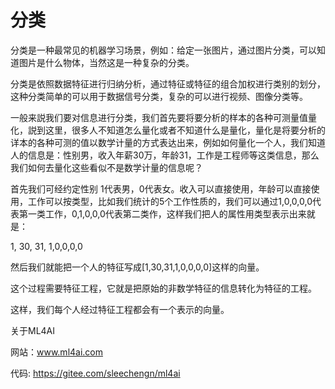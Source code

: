 # 分类

分类是一种最常见的机器学习场景，例如：给定一张图片，通过图片分类，可以知道图片是什么物体，当然这是一种复杂的分类。

分类是依照数据特征进行归纳分析，通过特征或特征的组合加权进行类别的划分，这种分类简单的可以用于数据信号分类，复杂的可以进行视频、图像分类等。

一般来説我们要对信息进行分类，我们首先要将要分析的样本的各种可测量值量化，説到这里，很多人不知道怎么量化或者不知道什么是量化，量化是将要分析的详本的各种可测的值以数学计量的方式表达出来，例如如何量化一个人，我们知道人的信息是：性别男，收入年薪30万，年龄31，工作是工程师等这类信息，那么我们如何去量化这些看似不是数学计量的信息呢？

首先我们可经约定性别 1代表男，0代表女。收入可以直接使用，年龄可以直接使用，工作可以按类型，比如我们统计的5个工作性质的，我们可以通过1,0,0,0,0代表第一类工作，0,1,0,0,0代表第二类作，这样我们把人的属性用类型表示出来就是：

1,
30,
31,
1,0,0,0,0

然后我们就能把一个人的特征写成[1,30,31,1,0,0,0,0]这样的向量。

这个过程需要特征工程，它就是把原始的非数学特征的信息转化为特征的工程。

这样，我们每个人经过特征工程都会有一个表示的向量。

关于ML4AI

网站：www.ml4ai.com

代码: https://gitee.com/sleechengn/ml4ai